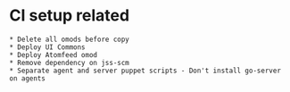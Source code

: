 # CI setup related
	* Delete all omods before copy
	* Deploy UI Commons
	* Deploy Atomfeed omod
	* Remove dependency on jss-scm
	* Separate agent and server puppet scripts - Don't install go-server on agents
	